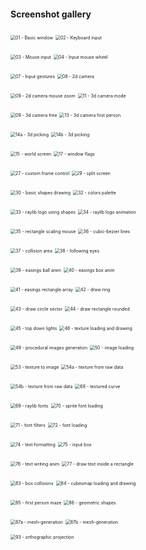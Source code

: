 #### Screenshot gallery

<img src="https://raw.githubusercontent.com/Durobot/raylib-zig-examples/main/sshots/01.png" alt="01 - Basic window" style="zoom:50%;" /> <img src="https://raw.githubusercontent.com/Durobot/raylib-zig-examples/main/sshots/02.png" alt="02 - Keyboard input" style="zoom:50%;" />

<img src="https://raw.githubusercontent.com/Durobot/raylib-zig-examples/main/sshots/03.png" alt="03 - Mouse input" style="zoom:50%;" /> <img src="https://raw.githubusercontent.com/Durobot/raylib-zig-examples/main/sshots/04.png" alt="04 - Input mouse wheel" style="zoom:50%;" />

<img src="https://raw.githubusercontent.com/Durobot/raylib-zig-examples/main/sshots/07.png" alt="07 - Input gestures" style="zoom:50%;" /> <img src="https://raw.githubusercontent.com/Durobot/raylib-zig-examples/main/sshots/08.png" alt="08 - 2d camera" style="zoom:50%;" />

<img src="https://raw.githubusercontent.com/Durobot/raylib-zig-examples/main/sshots/09.png" alt="09 - 2d camera mouse zoom" style="zoom:50%;" /> <img src="https://raw.githubusercontent.com/Durobot/raylib-zig-examples/main/sshots/11.png" alt="11 - 3d camera mode" style="zoom:50%;" />

<img src="https://raw.githubusercontent.com/Durobot/raylib-zig-examples/main/sshots/12.png" alt="09 - 3d camera free" style="zoom:50%;" /> <img src="https://raw.githubusercontent.com/Durobot/raylib-zig-examples/main/sshots/13.png" alt="13 - 3d camera first person" style="zoom:50%;" />

<img src="https://raw.githubusercontent.com/Durobot/raylib-zig-examples/main/sshots/14a.png" alt="14a - 3d picking" style="zoom:50%;" /> <img src="https://raw.githubusercontent.com/Durobot/raylib-zig-examples/main/sshots/14b.png" alt="14b - 3d picking" style="zoom:50%;" />

<img src="https://raw.githubusercontent.com/Durobot/raylib-zig-examples/main/sshots/15.png" alt="15 - world screen" style="zoom:50%;" /> <img src="https://raw.githubusercontent.com/Durobot/raylib-zig-examples/main/sshots/17.png" alt="17 - window flags" style="zoom:50%;" />

<img src="https://raw.githubusercontent.com/Durobot/raylib-zig-examples/main/sshots/27.png" alt="27 - custom frame control" style="zoom:50%;" /> <img src="https://raw.githubusercontent.com/Durobot/raylib-zig-examples/main/sshots/29.png" alt="29 - split screen" style="zoom:50%;" />

<img src="https://raw.githubusercontent.com/Durobot/raylib-zig-examples/main/sshots/30.png" alt="30 - basic shapes drawing" style="zoom:50%;" /> <img src="https://raw.githubusercontent.com/Durobot/raylib-zig-examples/main/sshots/32.png" alt="32 - colors palette" style="zoom:50%;" />

<img src="https://raw.githubusercontent.com/Durobot/raylib-zig-examples/main/sshots/33.png" alt="33 - raylib logo using shapes" style="zoom:50%;" /> <img src="https://raw.githubusercontent.com/Durobot/raylib-zig-examples/main/sshots/34.png" alt="34 - raylib logo animation" style="zoom:50%;" />

<img src="https://raw.githubusercontent.com/Durobot/raylib-zig-examples/main/sshots/35.png" alt="35 - rectangle scaling mouse" style="zoom:50%;" /> <img src="https://raw.githubusercontent.com/Durobot/raylib-zig-examples/main/sshots/36.png" alt="36 - cubic-bezier lines" style="zoom:50%;" />

<img src="https://raw.githubusercontent.com/Durobot/raylib-zig-examples/main/sshots/37.png" alt="37 - collision area" style="zoom:50%;" /> <img src="https://raw.githubusercontent.com/Durobot/raylib-zig-examples/main/sshots/38.png" alt="38 - following eyes" style="zoom:50%;" />

<img src="https://raw.githubusercontent.com/Durobot/raylib-zig-examples/main/sshots/39.png" alt="39 - easings ball anim" style="zoom:50%;" /> <img src="https://raw.githubusercontent.com/Durobot/raylib-zig-examples/main/sshots/40.png" alt="40 - easings box anim" style="zoom:50%;" />

<img src="https://raw.githubusercontent.com/Durobot/raylib-zig-examples/main/sshots/41.png" alt="41 - easings rectangle array" style="zoom:50%;" /> <img src="https://raw.githubusercontent.com/Durobot/raylib-zig-examples/main/sshots/42.png" alt="42 - draw ring" style="zoom:50%;" />

<img src="https://raw.githubusercontent.com/Durobot/raylib-zig-examples/main/sshots/43.png" alt="43 - draw circle sector" style="zoom:50%;" /> <img src="https://raw.githubusercontent.com/Durobot/raylib-zig-examples/main/sshots/44.png" alt="44 - draw rectangle rounded" style="zoom:50%;" />

<img src="https://raw.githubusercontent.com/Durobot/raylib-zig-examples/main/sshots/45.png" alt="45 - top down lights" style="zoom:50%;" /> <img src="https://raw.githubusercontent.com/Durobot/raylib-zig-examples/main/sshots/46.png" alt="46 - texture loading and drawing" style="zoom:50%;" />

<img src="https://raw.githubusercontent.com/Durobot/raylib-zig-examples/main/sshots/49.jpg" alt="49 - procedural images generation" style="zoom:50%;" /> <img src="https://raw.githubusercontent.com/Durobot/raylib-zig-examples/main/sshots/50.png" alt="50 - image loading" style="zoom:50%;" />

<img src="https://raw.githubusercontent.com/Durobot/raylib-zig-examples/main/sshots/53.png" alt="53 - texture to image" style="zoom:50%;" /> <img src="https://raw.githubusercontent.com/Durobot/raylib-zig-examples/main/sshots/54a.jpg" alt="54a - texture from raw data" style="zoom:50%;" />

<img src="https://raw.githubusercontent.com/Durobot/raylib-zig-examples/main/sshots/54b.jpg" alt="54b - texture from raw data" style="zoom:50%;" /> <img src="https://raw.githubusercontent.com/Durobot/raylib-zig-examples/main/sshots/68.png" alt="68 - textured curve" style="zoom:50%;" />

<img src="https://raw.githubusercontent.com/Durobot/raylib-zig-examples/main/sshots/69.png" alt="69 - raylib fonts" style="zoom:50%;" /> <img src="https://raw.githubusercontent.com/Durobot/raylib-zig-examples/main/sshots/70.png" alt="70 - sprite font loading" style="zoom:50%;" />

<img src="https://raw.githubusercontent.com/Durobot/raylib-zig-examples/main/sshots/71.png" alt="71 - font filters" style="zoom:50%;" /> <img src="https://raw.githubusercontent.com/Durobot/raylib-zig-examples/main/sshots/72.png" alt="72 - font loading" style="zoom:50%;" />

<img src="https://raw.githubusercontent.com/Durobot/raylib-zig-examples/main/sshots/74.png" alt="74 - text formatting" style="zoom:50%;" /> <img src="https://raw.githubusercontent.com/Durobot/raylib-zig-examples/main/sshots/75.png" alt="75 - input box" style="zoom:50%;" />

<img src="https://raw.githubusercontent.com/Durobot/raylib-zig-examples/main/sshots/76.png" alt="76 - text writing anim" style="zoom:50%;" /> <img src="https://raw.githubusercontent.com/Durobot/raylib-zig-examples/main/sshots/77.png" alt="77 - draw text inside a rectangle" style="zoom:50%;" />

<img src="https://raw.githubusercontent.com/Durobot/raylib-zig-examples/main/sshots/83.png" alt="83 - box collisions" style="zoom:50%;" /> <img src="https://raw.githubusercontent.com/Durobot/raylib-zig-examples/main/sshots/84.jpg" alt="84 - cubesmap loading and drawing" style="zoom:50%;" />

<img src="https://raw.githubusercontent.com/Durobot/raylib-zig-examples/main/sshots/85.jpg" alt="85 - first person maze" style="zoom:50%;" /> <img src="https://raw.githubusercontent.com/Durobot/raylib-zig-examples/main/sshots/86.png" alt="86 - geometric shapes" style="zoom:50%;" />

<img src="https://raw.githubusercontent.com/Durobot/raylib-zig-examples/main/sshots/87a.png" alt="87a - mesh-generation" style="zoom:50%;" /> <img src="https://raw.githubusercontent.com/Durobot/raylib-zig-examples/main/sshots/87b.png" alt="87b - mesh-generation" style="zoom:50%;" />

<img src="https://raw.githubusercontent.com/Durobot/raylib-zig-examples/main/sshots/93.png" alt="93 - orthographic projection" style="zoom:50%;" />